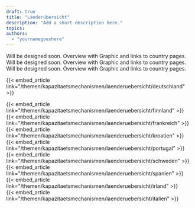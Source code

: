 ```yaml
---
draft: true
title: "Länderübersicht"
description: "Add a short description here."
topics: 
authors:
  - "yournamegoeshere"
---
```


Will be designed soon. Overview with Graphic and links to country pages. Will be designed soon. Overview with Graphic and links to country pages. Will be designed soon. Overview with Graphic and links to country pages.

<!-- more -->

{{< embed_article link="/themen/kapazitaetsmechanismen/laenderuebersicht/deutschland" >}}
<div class="h-8"></div>
{{< embed_article link="/themen/kapazitaetsmechanismen/laenderuebersicht/finnland" >}}
<div class="h-8"></div>
{{< embed_article link="/themen/kapazitaetsmechanismen/laenderuebersicht/frankreich" >}}
<div class="h-8"></div>
{{< embed_article link="/themen/kapazitaetsmechanismen/laenderuebersicht/kroatien" >}}
<div class="h-8"></div>
{{< embed_article link="/themen/kapazitaetsmechanismen/laenderuebersicht/portugal" >}}
<div class="h-8"></div>
{{< embed_article link="/themen/kapazitaetsmechanismen/laenderuebersicht/schweden" >}}
<div class="h-8"></div>
{{< embed_article link="/themen/kapazitaetsmechanismen/laenderuebersicht/spanien" >}}
<div class="h-8"></div>
{{< embed_article link="/themen/kapazitaetsmechanismen/laenderuebersicht/irland" >}}
<div class="h-8"></div>
{{< embed_article link="/themen/kapazitaetsmechanismen/laenderuebersicht/italien" >}}
